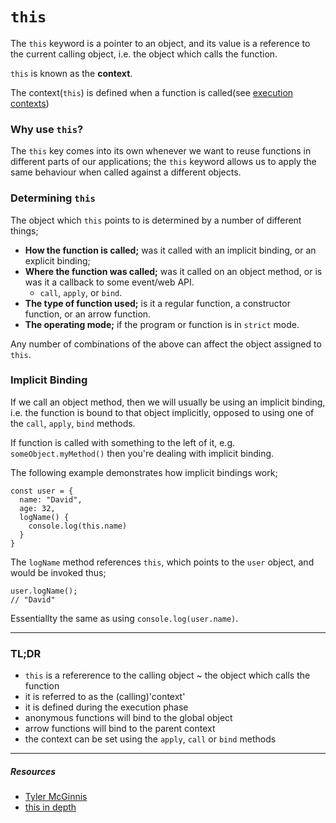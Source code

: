 # `this`

The `this` keyword is a pointer to an object, and its value is a reference to the current calling object, i.e. the object which calls the function.

`this` is known as the **context**.

The context(`this`) is defined when a function is called(see [execution contexts]('../../../execution/execution-context/'))

### **Why use `this`?**

The `this` key comes into its own whenever we want to reuse functions in different parts of our applications; the `this` keyword allows us to apply the same behaviour when called against a different objects.

### **Determining `this`**

The object which `this` points to is determined by a number of different things;

- **How the function is called;** was it called with an implicit binding, or an explicit binding;
- **Where the function was called;** was it called on an object method, or is was it a callback to some event/web API.
  - `call`, `apply`, or `bind`.
- **The type of function used;** is it a regular function, a constructor function, or an arrow function.
- **The operating mode;** if the program or function is in `strict` mode.

Any number of combinations of the above can affect the object assigned to `this`.

### **Implicit Binding**

If we call an object method, then we will usually be using an implicit binding, i.e. the function is bound to that object implicitly, opposed to using one of the `call`, `apply`, `bind` methods.

If function is called with something to the left of it, e.g. `someObject.myMethod()` then you're dealing with implicit binding.

The following example demonstrates how implicit bindings work;

```
const user = {
  name: "David",
  age: 32,
  logName() {
    console.log(this.name)
  }
}
```

The `logName` method references `this`, which points to the `user` object, and would be invoked thus;

```
user.logName();
// "David"
```

Essentiallty the same as using `console.log(user.name)`.

---

### TL;DR

- `this` is a refererence to the calling object ~ the object which calls the function
- it is referred to as the (calling)'context'
- it is defined during the execution phase
- anonymous functions will bind to the global object
- arrow functions will bind to the parent context
- the context can be set using the `apply`, `call` or `bind` methods

---

##### Resources

- [Tyler McGinnis](https://tylermcginnis.com/this-keyword-call-apply-bind-javascript/)
- [this in depth](https://egghead.io/courses/understand-javascript-s-this-keyword-in-depth)
